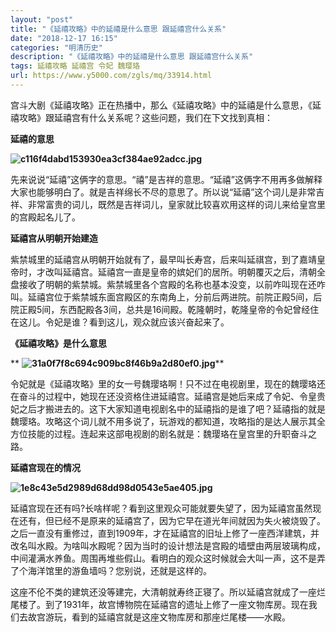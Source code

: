 ```yaml
---
layout: "post"
title: "《延禧攻略》中的延禧是什么意思 跟延禧宫什么关系"
date: "2018-12-17 16:15"
categories: "明清历史"
description: "《延禧攻略》中的延禧是什么意思 跟延禧宫什么关系"
tags: 延禧攻略 延禧宫 令妃 魏璎珞
url: https://www.y5000.com/zgls/mq/33914.html
---
```






宫斗大剧《延禧攻略》正在热播中，那么《延禧攻略》中的延禧是什么意思，《延禧攻略》跟延禧宫有什么关系呢？这些问题，我们在下文找到真相：

 **延禧的意思**

**![c116f4dabd153930ea3cf384ae92adcc.jpg](https://img.y5000.com/uploads/allimg/180930/c116f4dabd153930ea3cf384ae92adcc.jpg)**

先来说说“延禧”这俩字的意思。“禧”是吉祥的意思。“延禧”这俩字不用再多做解释大家也能够明白了。就是吉祥绵长不尽的意思了。所以说“延禧”这个词儿是非常吉祥、非常富贵的词儿，既然是吉祥词儿，皇家就比较喜欢用这样的词儿来给皇宫里的宫殿起名儿了。

 **延禧宫从明朝开始建造**

紫禁城里的延禧宫从明朝开始就有了，最早叫长寿宫，后来叫延祺宫，到了嘉靖皇帝时，才改叫延禧宫。延禧宫一直是皇帝的嫔妃们的居所。明朝覆灭之后，清朝全盘接收了明朝的紫禁城。紫禁城里各个宫殿的名称也基本没变，以前咋叫现在还咋叫。延禧宫位于紫禁城东面宫殿区的东南角上，分前后两进院。前院正殿5间，后院正殿5间，东西配殿各3间，总共是16间殿。乾隆朝时，乾隆皇帝的令妃曾经住在这儿。令妃是谁？看到这儿，观众就应该兴奋起来了。

 **《延禧攻略》是什么意思**

 **
**![31a0f7f8c694c909bc8f46b9a2d80ef0.jpg](https://img.y5000.com/uploads/allimg/180930/31a0f7f8c694c909bc8f46b9a2d80ef0.jpg)****

令妃就是《延禧攻略》里的女一号魏璎珞啊！只不过在电视剧里，现在的魏璎珞还在奋斗的过程中，她现在还没资格住进延禧宫。延禧宫是她后来成了令妃、令皇贵妃之后才搬进去的。这下大家知道电视剧名中的延禧指的是谁了吧？延禧指的就是魏璎珞。攻略这个词儿就不用多说了，玩游戏的都知道，攻略指的是达人展示其全方位技能的过程。连起来这部电视剧的剧名就是：魏璎珞在皇宫里的升职奋斗之路。

 **延禧宫现在的情况**

**![1e8c43e5d2989d68dd98d0543e5ae405.jpg](https://img.y5000.com/uploads/allimg/180930/1e8c43e5d2989d68dd98d0543e5ae405.jpg)**

延禧宫现在还有吗?长啥样呢？看到这里观众可能就要失望了，因为延禧宫虽然现在还有，但已经不是原来的延禧宫了，因为它早在道光年间就因为失火被烧毁了。之后一直没有重修过，直到1909年，才在延禧宫的旧址上修了一座西洋建筑，并改名叫水殿。为啥叫水殿呢？因为当时的设计想法是宫殿的墙壁由两层玻璃构成，中间灌满水养鱼。周围再堆些假山。看明白的观众这时候就会大叫一声，这不是弄了个海洋馆里的游鱼墙吗？您别说，还就是这样的。

这座不伦不类的建筑还没等建完，大清朝就寿终正寝了。所以延禧宫就成了一座烂尾楼了。到了1931年，故宫博物院在延禧宫的遗址上修了一座文物库房。现在我们去故宫游玩，看到的延禧宫就是这座文物库房和那座烂尾楼——水殿。
